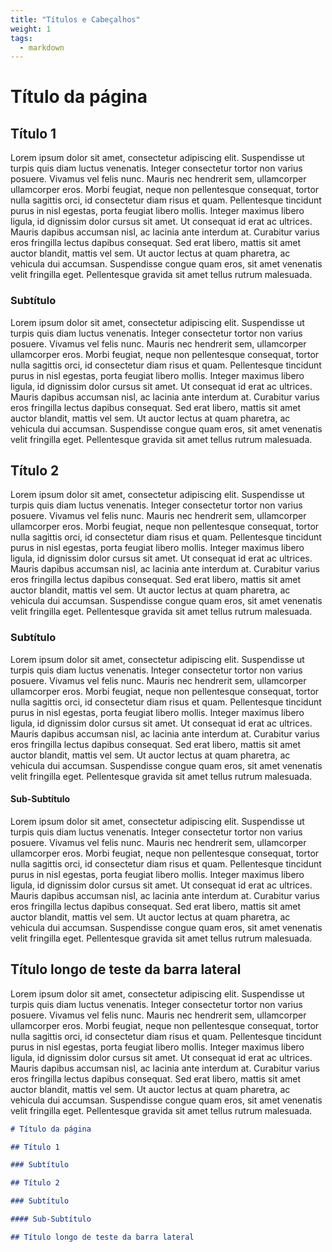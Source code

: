 ```yaml
---
title: "Títulos e Cabeçalhos"
weight: 1
tags:
  - markdown
---
```


# Título da página

## Título 1

Lorem ipsum dolor sit amet, consectetur adipiscing elit. Suspendisse ut turpis quis diam luctus venenatis. Integer consectetur tortor non varius posuere. Vivamus vel felis nunc. Mauris nec hendrerit sem, ullamcorper ullamcorper eros. Morbi feugiat, neque non pellentesque consequat, tortor nulla sagittis orci, id consectetur diam risus et quam. Pellentesque tincidunt purus in nisl egestas, porta feugiat libero mollis. Integer maximus libero ligula, id dignissim dolor cursus sit amet. Ut consequat id erat ac ultrices. Mauris dapibus accumsan nisl, ac lacinia ante interdum at. Curabitur varius eros fringilla lectus dapibus consequat. Sed erat libero, mattis sit amet auctor blandit, mattis vel sem. Ut auctor lectus at quam pharetra, ac vehicula dui accumsan. Suspendisse congue quam eros, sit amet venenatis velit fringilla eget. Pellentesque gravida sit amet tellus rutrum malesuada. 

### Subtítulo

Lorem ipsum dolor sit amet, consectetur adipiscing elit. Suspendisse ut turpis quis diam luctus venenatis. Integer consectetur tortor non varius posuere. Vivamus vel felis nunc. Mauris nec hendrerit sem, ullamcorper ullamcorper eros. Morbi feugiat, neque non pellentesque consequat, tortor nulla sagittis orci, id consectetur diam risus et quam. Pellentesque tincidunt purus in nisl egestas, porta feugiat libero mollis. Integer maximus libero ligula, id dignissim dolor cursus sit amet. Ut consequat id erat ac ultrices. Mauris dapibus accumsan nisl, ac lacinia ante interdum at. Curabitur varius eros fringilla lectus dapibus consequat. Sed erat libero, mattis sit amet auctor blandit, mattis vel sem. Ut auctor lectus at quam pharetra, ac vehicula dui accumsan. Suspendisse congue quam eros, sit amet venenatis velit fringilla eget. Pellentesque gravida sit amet tellus rutrum malesuada. 

## Título 2

Lorem ipsum dolor sit amet, consectetur adipiscing elit. Suspendisse ut turpis quis diam luctus venenatis. Integer consectetur tortor non varius posuere. Vivamus vel felis nunc. Mauris nec hendrerit sem, ullamcorper ullamcorper eros. Morbi feugiat, neque non pellentesque consequat, tortor nulla sagittis orci, id consectetur diam risus et quam. Pellentesque tincidunt purus in nisl egestas, porta feugiat libero mollis. Integer maximus libero ligula, id dignissim dolor cursus sit amet. Ut consequat id erat ac ultrices. Mauris dapibus accumsan nisl, ac lacinia ante interdum at. Curabitur varius eros fringilla lectus dapibus consequat. Sed erat libero, mattis sit amet auctor blandit, mattis vel sem. Ut auctor lectus at quam pharetra, ac vehicula dui accumsan. Suspendisse congue quam eros, sit amet venenatis velit fringilla eget. Pellentesque gravida sit amet tellus rutrum malesuada. 

### Subtítulo

Lorem ipsum dolor sit amet, consectetur adipiscing elit. Suspendisse ut turpis quis diam luctus venenatis. Integer consectetur tortor non varius posuere. Vivamus vel felis nunc. Mauris nec hendrerit sem, ullamcorper ullamcorper eros. Morbi feugiat, neque non pellentesque consequat, tortor nulla sagittis orci, id consectetur diam risus et quam. Pellentesque tincidunt purus in nisl egestas, porta feugiat libero mollis. Integer maximus libero ligula, id dignissim dolor cursus sit amet. Ut consequat id erat ac ultrices. Mauris dapibus accumsan nisl, ac lacinia ante interdum at. Curabitur varius eros fringilla lectus dapibus consequat. Sed erat libero, mattis sit amet auctor blandit, mattis vel sem. Ut auctor lectus at quam pharetra, ac vehicula dui accumsan. Suspendisse congue quam eros, sit amet venenatis velit fringilla eget. Pellentesque gravida sit amet tellus rutrum malesuada. 

#### Sub-Subtítulo

Lorem ipsum dolor sit amet, consectetur adipiscing elit. Suspendisse ut turpis quis diam luctus venenatis. Integer consectetur tortor non varius posuere. Vivamus vel felis nunc. Mauris nec hendrerit sem, ullamcorper ullamcorper eros. Morbi feugiat, neque non pellentesque consequat, tortor nulla sagittis orci, id consectetur diam risus et quam. Pellentesque tincidunt purus in nisl egestas, porta feugiat libero mollis. Integer maximus libero ligula, id dignissim dolor cursus sit amet. Ut consequat id erat ac ultrices. Mauris dapibus accumsan nisl, ac lacinia ante interdum at. Curabitur varius eros fringilla lectus dapibus consequat. Sed erat libero, mattis sit amet auctor blandit, mattis vel sem. Ut auctor lectus at quam pharetra, ac vehicula dui accumsan. Suspendisse congue quam eros, sit amet venenatis velit fringilla eget. Pellentesque gravida sit amet tellus rutrum malesuada. 

## Título longo de teste da barra lateral

Lorem ipsum dolor sit amet, consectetur adipiscing elit. Suspendisse ut turpis quis diam luctus venenatis. Integer consectetur tortor non varius posuere. Vivamus vel felis nunc. Mauris nec hendrerit sem, ullamcorper ullamcorper eros. Morbi feugiat, neque non pellentesque consequat, tortor nulla sagittis orci, id consectetur diam risus et quam. Pellentesque tincidunt purus in nisl egestas, porta feugiat libero mollis. Integer maximus libero ligula, id dignissim dolor cursus sit amet. Ut consequat id erat ac ultrices. Mauris dapibus accumsan nisl, ac lacinia ante interdum at. Curabitur varius eros fringilla lectus dapibus consequat. Sed erat libero, mattis sit amet auctor blandit, mattis vel sem. Ut auctor lectus at quam pharetra, ac vehicula dui accumsan. Suspendisse congue quam eros, sit amet venenatis velit fringilla eget. Pellentesque gravida sit amet tellus rutrum malesuada. 

```markdown
# Título da página

## Título 1

### Subtítulo

## Título 2

### Subtítulo

#### Sub-Subtítulo

## Título longo de teste da barra lateral
```
